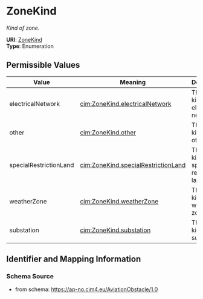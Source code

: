 # ZoneKind




_Kind of zone._



**URI**: [ZoneKind](ZoneKind)<br />
**Type**: Enumeration

## Permissible Values

| Value | Meaning | Description |
| --- | --- | --- |
| electricalNetwork | [cim:ZoneKind.electricalNetwork](https://cim.ucaiug.io/ns#ZoneKind.electricalNetwork) | The zone kind is electrical network |
| other | [cim:ZoneKind.other](https://cim.ucaiug.io/ns#ZoneKind.other) | The zone kind is other |
| specialRestrictionLand | [cim:ZoneKind.specialRestrictionLand](https://cim.ucaiug.io/ns#ZoneKind.specialRestrictionLand) | The zone kind is special restriction land |
| weatherZone | [cim:ZoneKind.weatherZone](https://cim.ucaiug.io/ns#ZoneKind.weatherZone) | The zone kind is weather zone |
| substation | [cim:ZoneKind.substation](https://cim.ucaiug.io/ns#ZoneKind.substation) | The zone kind is substation |








## Identifier and Mapping Information







### Schema Source


* from schema: https://ap-no.cim4.eu/AviationObstacle/1.0




